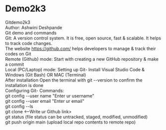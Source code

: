 # Demo2k3
Gitdemo2k3
<br>
Author: Ashwini Deshpande
<br>
Git demo and commands
<br>
Git: A version control system. It is free, open source, fast & scalable. It helps to track code changes.
<br>
The website https://github.com/ helps developers to manage & track their codes on Git
<br>
Remote (Github) mode: Start with creating a new GitHub repository & make a commit
<br>
Local (PC/Laptop) mode: Setting up Git- Install Visual Studio Code & Windows (Git Bash) OR MAC (Terminal)
<br>
After installation Open the terminal with git --version to confirm the installation is done
<br>
Configuring Git- Commands:
<br>
git config --user name "Enter ur username"
<br>
git config --user email "Enter ur email"
<br>
git config --ls
<br>
git clone <--Write ur Github link>
<br>
git status (file status can be untracked, staged, modified, unmodified)
<br>
git push origin main (upload local repo contents to remote repo)
<br>
